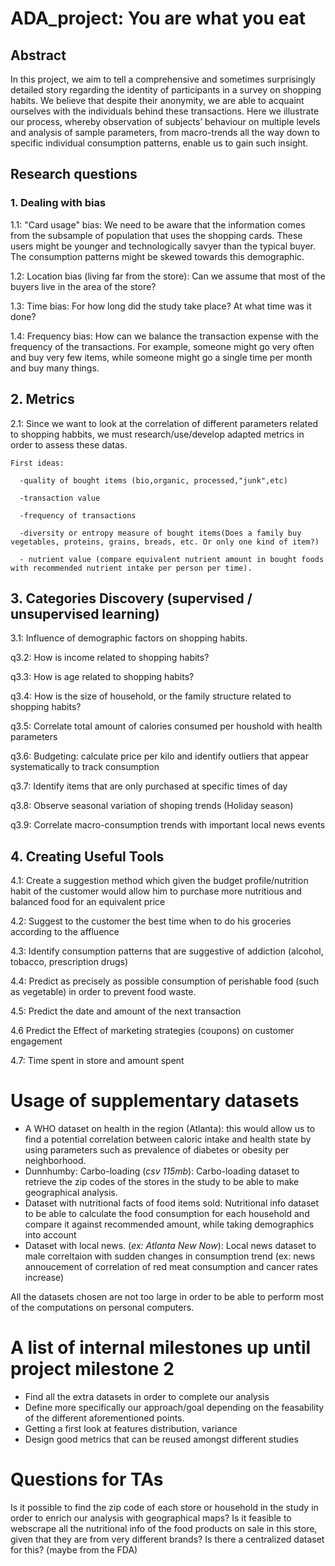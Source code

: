 # ADA_project: You are what you eat

## Abstract

In this project, we aim to tell a comprehensive and sometimes surprisingly detailed story regarding the identity of participants in a survey on shopping habits. We believe that despite their anonymity, we are able to acquaint ourselves with the individuals behind these transactions. Here we illustrate our process, whereby observation of subjects’ behaviour on multiple levels and analysis of sample parameters, from macro-trends all the way down to specific individual consumption patterns, enable us to gain such insight.

## Research questions
### 1. Dealing with bias
  1.1: "Card usage" bias: We need to be aware that the information comes from the subsample of population that uses the shopping cards. These users might be younger and technologically savyer than the typical buyer. The consumption patterns might be skewed towards this demographic.  
  
  1.2: Location bias (living far from the store): Can we assume that most of the buyers live in the area of the store? 
  
  1.3: Time bias: For how long did the study take place? At what time was it done?
  
  1.4: Frequency bias: How can we balance the transaction expense with the frequency of the transactions. For example, someone might go very often and buy very few items, while someone might go a single time per month and buy many things. 
 ## 2. Metrics
  2.1: Since we want to look at the correlation of different parameters related to shopping habbits, we must research/use/develop adapted metrics in order to assess these datas.
    
    First ideas:
    
      -quality of bought items (bio,organic, processed,"junk",etc)
      
      -transaction value
      
      -frequency of transactions
      
      -diversity or entropy measure of bought items(Does a family buy vegetables, proteins, grains, breads, etc. Or only one kind of item?)
      
      - nutrient value (compare equivalent nutrient amount in bought foods with recommended nutrient intake per person per time).

 ## 3. Categories Discovery (supervised / unsupervised learning)
  3.1: Influence of demographic factors on shopping habits. 
  
  q3.2: How is income related to shopping habits? 
  
  q3.3: How is age related to shopping habits?
  
  q3.4: How is the size of household, or the family structure related to shopping habits?
  
  q3.5: Correlate total amount of calories consumed per houshold with health parameters
  
  q3.6: Budgeting: calculate price per kilo and identify outliers that appear systematically to track consumption 
  
  q3.7: Identify items that are only purchased at specific times of day

  q3.8: Observe seasonal variation of shoping trends (Holiday season)
  
  q3.9: Correlate macro-consumption trends with important local news events


  ## 4. Creating Useful Tools
  4.1: Create a suggestion method which given the budget profile/nutrition habit of the customer would allow him to purchase more nutritious and balanced food for an equivalent price
  
  4.2: Suggest to the customer the best time when to do his groceries according to the affluence
  
  4.3: Identify consumption patterns that are suggestive of addiction (alcohol, tobacco, prescription drugs)
  
  4.4: Predict as precisely as possible consumption of perishable food (such as vegetable) in order to prevent food waste.
  
  4.5: Predict the date and amount of the next transaction

  4.6 Predict the Effect of marketing strategies (coupons) on customer engagement
  
  4.7: Time spent in store and amount spent  

# Usage of supplementary datasets
- A WHO dataset on health in the region (Atlanta): this would allow us to find a potential correlation between caloric intake and health state by using parameters such as prevalence of diabetes or obesity per neighborhood.
- Dunnhumby: Carbo-loading (_csv 115mb_): Carbo-loading dataset to retrieve the zip codes of the stores in the study to be able to make geographical analysis.
- Dataset with nutritional facts of food items sold: Nutritional info dataset to be able to calculate the food consumption for each household and compare it against recommended amount, while taking demographics into account
- Dataset with local news. (_ex: Atlanta New Now_): Local news dataset to male correltaion with sudden changes in consumption trend (ex: news annoucement of correlation of red meat consumption and cancer rates increase)

All the datasets chosen are not too large in order to be able to perform most of the computations on personal computers.

# A list of internal milestones up until project milestone 2
- Find all the extra datasets in order to complete our analysis
- Define more specifically our approach/goal depending on the feasability of the different aforementioned points.
- Getting a first look at features distribution, variance
- Design good metrics that can be reused amongst different studies

# Questions for TAs
Is it possible to find the zip code of each store or household in the study in order to enrich our analysis with geographical maps?
Is it feasible to webscrape all the nutritional info of the food products on sale in this store, given that they are from very different brands? Is there a centralized dataset for this? (maybe from the FDA)



